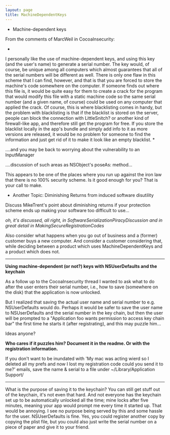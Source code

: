 ```yaml
---
layout: page
title: MachineDependentKeys
---
```




* Machine-dependent keys

From the comments of MarcWeil in CocoaInsecurity:

*
I personally like the use of machine-dependent keys, and using this key (and the user's name) to generate a serial number. The key would, of course, be unique among all computers which almost guarantees that all of the serial numbers will be different as well. There is only one flaw in this scheme that I can find, however, and that is that you are forced to store the machine's code somewhere on the computer. If someone finds out where this file is, it would be quite easy for them to create a crack for the program that would modify this file with a static machine code so the same serial number (and a given name, of course) could be used on any computer that applied the crack. Of course, this is where blacklisting comes in handy, but the problem with blacklisting is that if the blacklist is stored on the server, people can block the connection with LittleSnitch? or another kind of firewall-like app, and therefore still get the program for free. If you store the blacklist locally in the app's bundle and simply add info to it as more versions are released, it would be no problem for someone to find the information and just get rid of it to make it look like an empty blacklist.
*

....and you may be back to worrying about the vulnerability to an InputManager

....discussion of such areas as NSObject's poseAs: method...

This appears to be one of the places where you run up against the iron law that there is no 100% security scheme.
Is it good enough for you? That is your call to make.

* Another Topic: Diminishing Returns from induced software disutility

 Discuss MikeTrent's point about diminishing returns if your protection scheme ends up making your software too difficult to use...

*oh, it's discussed, all right, in SoftwareSerializationPiracyDiscussion and in great detail in MakingSecureRegistrationCodes*

Also consider what happens when you go out of business and a (former) customer buys a new computer. And consider a customer considering that, while deciding between a product which uses MachineDependentKeys and a product which does not.

----

**Using machine-dependent (or not?) keys with NSUserDefaults and the keychain**

As a follow up to the  CocoaInsecurity thread I wanted to ask what to do after the user enters their serial number, i.e., how to save (somewhere on the disk) that the application is now unlocked.

But I realized that saving the actual user name and serial number to e.g. NSUserDefaults would do. Perhaps it would be safer to save the user name to NSUserDefaults and the serial number in the key chain, but then the user will be prompted to a "Application foo wants permission to access key chain bar" the first time he starts it (after registrating), and this may puzzle him...

Ideas anyone?

**Who cares if it puzzles him? Document it in the readme. Or with the registration information.**

If you don't want to be inundated with 'My mac was acting wierd so I deleted all my prefs and now I lost my registration code could you send it to me?' emails, save the name & serial to a file under ~/Library/Application Support/

----

What is the purpose of saving it to the keychain? You can still get stuff out of the keychain, it's not even that hard. And not everyone has the keychain set up to be automatically unlocked all the time; mine locks after five minutes, meaning your app would prompt me every time it started up. That would be annoying. I see no purpose being served by this and some hassle for the user. NSUserDefaults is fine. Yes, you could register another copy by copying the plist file, but you could also just write the serial number on a piece of paper and give it to your friend.

